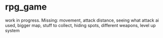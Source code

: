 # rpg_game
work in progress.
Missing: movement, attack distance, seeing what attack ai used, bigger map, stuff to collect, hiding spots, different weapons, level up system

